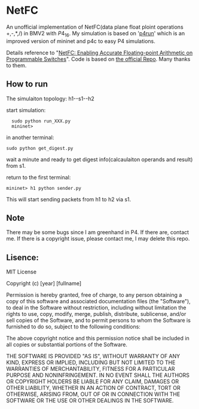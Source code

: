 # NetFC
An unofficial implementation of NetFC(data plane float ploint operations +,-,*,/)  in BMV2 with $P4_{16}$.
My simulation is based on '[p4run](https://github.com/nsg-ethz/p4-utils)' which is an improved version of mininet and p4c to easy P4 simulations.




Details reference to "[NetFC: Enabling Accurate Floating-point Arithmetic on Programmable Switches](https://arxiv.org/pdf/2106.05467)". 
Code is based on [the official Repo](https://github.com/frankucas/NetFC.git). Many thanks to them. 


## How to run
The simulaiton topology: h1--s1--h2

start simulation:
```
  sudo python run_XXX.py
  mininet>
```

in another terminal:
```
sudo python get_digest.py
```
wait a minute and ready to get digest info(calcaulaiton operands and result) from s1.

return to the first terminal:
```
mininet> h1 python sender.py
```
This will start sending packets from h1 to h2 via s1. 
  


## Note
There may be some bugs since I am greenhand in P4. If there are, contact me. 
If there is a copyright issue, please contact me, I may delete this repo.

## Lisence:

MIT License

Copyright (c) [year] [fullname]

Permission is hereby granted, free of charge, to any person obtaining a copy
of this software and associated documentation files (the "Software"), to deal
in the Software without restriction, including without limitation the rights
to use, copy, modify, merge, publish, distribute, sublicense, and/or sell
copies of the Software, and to permit persons to whom the Software is
furnished to do so, subject to the following conditions:

The above copyright notice and this permission notice shall be included in all
copies or substantial portions of the Software.

THE SOFTWARE IS PROVIDED "AS IS", WITHOUT WARRANTY OF ANY KIND, EXPRESS OR
IMPLIED, INCLUDING BUT NOT LIMITED TO THE WARRANTIES OF MERCHANTABILITY,
FITNESS FOR A PARTICULAR PURPOSE AND NONINFRINGEMENT. IN NO EVENT SHALL THE
AUTHORS OR COPYRIGHT HOLDERS BE LIABLE FOR ANY CLAIM, DAMAGES OR OTHER
LIABILITY, WHETHER IN AN ACTION OF CONTRACT, TORT OR OTHERWISE, ARISING FROM,
OUT OF OR IN CONNECTION WITH THE SOFTWARE OR THE USE OR OTHER DEALINGS IN THE
SOFTWARE.

